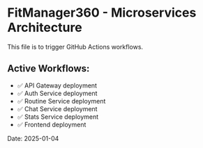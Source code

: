 # FitManager360 - Microservices Architecture

This file is to trigger GitHub Actions workflows.

## Active Workflows:

- ✅ API Gateway deployment
- ✅ Auth Service deployment
- ✅ Routine Service deployment
- ✅ Chat Service deployment
- ✅ Stats Service deployment
- ✅ Frontend deployment

Date: 2025-01-04
